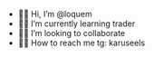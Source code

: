 - 🏴‍☠️ Hi, I’m @loquem
- 🏴‍☠️ I’m currently learning trader
- 🏴‍☠️ I’m looking to collaborate 
- 🏴‍☠️ How to reach me tg: karuseels

<!---
loquem/loquem is a ⚡ special ⚡ repository because its `README.md` (this file) appears on your GitHub profile.
You can click the Preview link to take a look at your changes.
--->
